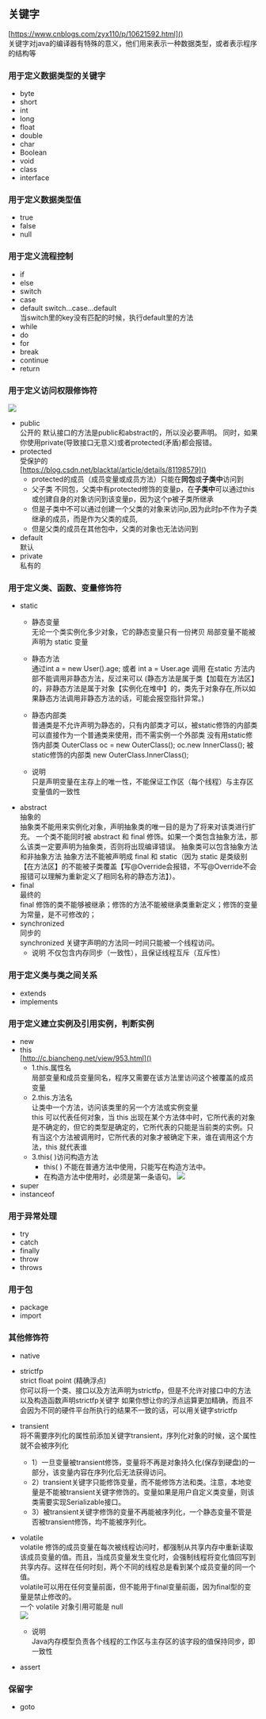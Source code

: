 ## 关键字
[https://www.cnblogs.com/zyx110/p/10621592.html]()  
关键字对java的编译器有特殊的意义，他们用来表示一种数据类型，或者表示程序的结构等

### 用于定义数据类型的关键字
+ byte
+ short
+ int 
+ long
+ float
+ double
+ char
+ Boolean
+ void
+ class
+ interface
### 用于定义数据类型值
+ true
+ false
+ null
### 用于定义流程控制
+ if
+ else
+ switch
+ case
+ default
switch…case…default  
当switch里的key没有匹配的时候，执行default里的方法  
+ while
+ do
+ for
+ break
+ continue
+ return
### 用于定义访问权限修饰符
![](./resources/jdk-关键字-权限修饰符.png)
+ public  
    公开的
    默认接口的方法是public和abstract的，所以没必要声明。 同时，如果你使用private(导致接口无意义)或者protected(矛盾)都会报错。
+ protected  
    受保护的  
    [https://blog.csdn.net/blacktal/article/details/81198579]()  
    + protected的成员（成员变量或成员方法）只能在**同包**或**子类中**访问到  
    + 父子类 不同包，父类中有protected修饰的变量p，在**子类中**可以通过this或创建自身的对象访问到该变量p，因为这个p被子类所继承
    + 但是子类中不可以通过创建一个父类的对象来访问p,因为此时p不作为子类继承的成员，而是作为父类的成员,
    + 但是父类的成员在其他包中，父类的对象也无法访问到
+ default  
    默认 
+ private  
    私有的  
    
### 用于定义类、函数、变量修饰符
+ static  
    + 静态变量  
        无论一个类实例化多少对象，它的静态变量只有一份拷贝
        局部变量不能被声明为 static 变量
    + 静态方法  
        通过int a = new User().age;  或者 int a = User.age 调用
        在static 方法内部不能调用非静态方法，反过来可以
        (静态方法是属于类【加载在方法区】的，非静态方法是属于对象【实例化在堆中】的，类先于对象存在,所以如果静态方法调用非静态方法的话，可能会报空指针异常。)
    + 静态内部类  
        普通类是不允许声明为静态的，只有内部类才可以，被static修饰的内部类可以直接作为一个普通类来使用，而不需实例一个外部类
        没有用static修饰内部类
        OuterClass oc = new OuterClass();   oc.new InnerClass();
        被static修饰的内部类
        new OuterClass.InnerClass();

    + 说明   
        只是声明变量在主存上的唯一性，不能保证工作区（每个线程）与主存区变量值的一致性
+ abstract  
    抽象的  
    抽象类不能用来实例化对象，声明抽象类的唯一目的是为了将来对该类进行扩充。
    一个类不能同时被 abstract 和 final 修饰。如果一个类包含抽象方法，那么该类一定要声明为抽象类，否则将出现编译错误。
    抽象类可以包含抽象方法和非抽象方法
    抽象方法不能被声明成 final 和 static（因为 static 是类级别【在方法区】的不能被子类覆盖【写@Override会报错，不写@Override不会报错可以理解为重新定义了相同名称的静态方法】）。
+ final  
    最终的  
    final 修饰的类不能够被继承；修饰的方法不能被继承类重新定义；修饰的变量为常量，是不可修改的；
+ synchronized  
    同步的  
    synchronized 关键字声明的方法同一时间只能被一个线程访问。
    + 说明
    不仅包含内存同步（一致性），且保证线程互斥（互斥性）

### 用于定义类与类之间关系
+ extends
+ implements
### 用于定义建立实例及引用实例，判断实例
+ new  
+ this  
 [http://c.biancheng.net/view/953.html]()
    + 1.this.属性名  
    局部变量和成员变量同名，程序又需要在该方法里访问这个被覆盖的成员变量
    + 2.this.方法名  
    让类中一个方法，访问该类里的另一个方法或实例变量  
    this 可以代表任何对象，当 this 出现在某个方法体中时，它所代表的对象是不确定的，但它的类型是确定的，它所代表的只能是当前类的实例。只有当这个方法被调用时，它所代表的对象才被确定下来，谁在调用这个方法，this 就代表谁
    + 3.this( )访问构造方法  
        + this( ) 不能在普通方法中使用，只能写在构造方法中。
        + 在构造方法中使用时，必须是第一条语句。
        ![](./resources/jdk-关键字-this.png)
+ super
+ instanceof

### 用于异常处理
+ try
+ catch
+ finally
+ throw
+ throws

### 用于包
+ package
+ import

### 其他修饰符
+ native  
+ strictfp  
    strict float point (精确浮点)  
    你可以将一个类、接口以及方法声明为strictfp，但是不允许对接口中的方法以及构造函数声明strictfp关键字
    如果你想让你的浮点运算更加精确，而且不会因为不同的硬件平台所执行的结果不一致的话，可以用关键字strictfp
+ transient  
    将不需要序列化的属性前添加关键字transient，序列化对象的时候，这个属性就不会被序列化  
    + 1）一旦变量被transient修饰，变量将不再是对象持久化(保存到硬盘)的一部分，该变量内容在序列化后无法获得访问。  
    + 2）transient关键字只能修饰变量，而不能修饰方法和类。注意，本地变量是不能被transient关键字修饰的。变量如果是用户自定义类变量，则该类需要实现Serializable接口。  
    + 3）被transient关键字修饰的变量不再能被序列化，一个静态变量不管是否被transient修饰，均不能被序列化。
      
+ volatile  
    volatile 修饰的成员变量在每次被线程访问时，都强制从共享内存中重新读取该成员变量的值。而且，当成员变量发生变化时，会强制线程将变化值回写到共享内存。这样在任何时刻，两个不同的线程总是看到某个成员变量的同一个值。  
    volatile可以用在任何变量前面，但不能用于final变量前面，因为final型的变量是禁止修改的。  
    一个 volatile 对象引用可能是 null  
    ![](./resources/jdk-关键字-volatile.png)
    + 说明  
    Java内存模型负责各个线程的工作区与主存区的该字段的值保持同步，即一致性  

+ assert  

### 保留字
+ goto
